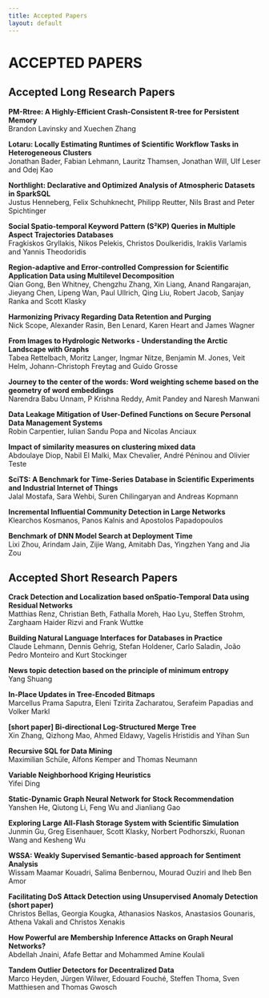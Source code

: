 ```yaml
---
title: Accepted Papers
layout: default
---
```


# ACCEPTED PAPERS

## Accepted Long Research Papers

**PM-Rtree: A Highly-Efficient Crash-Consistent R-tree for Persistent Memory**<br>
Brandon Lavinsky and Xuechen Zhang

**Lotaru: Locally Estimating Runtimes of Scientific Workflow Tasks in Heterogeneous Clusters**<br>
Jonathan Bader, Fabian Lehmann, Lauritz Thamsen, Jonathan Will, Ulf Leser and Odej Kao

**Northlight: Declarative and Optimized Analysis of Atmospheric Datasets in SparkSQL**<br>
Justus Henneberg, Felix Schuhknecht, Philipp Reutter, Nils Brast and Peter Spichtinger

**Social Spatio-temporal Keyword Pattern (S²KP) Queries in Multiple Aspect Trajectories Databases**<br>
Fragkiskos Gryllakis, Nikos Pelekis, Christos Doulkeridis, Iraklis Varlamis and Yannis Theodoridis

**Region-adaptive and Error-controlled Compression for Scientific  Application Data using Multilevel Decomposition**<br>
Qian Gong, Ben Whitney, Chengzhu Zhang, Xin Liang, Anand Rangarajan, Jieyang Chen, Lipeng Wan, Paul Ullrich, Qing Liu, Robert Jacob, Sanjay Ranka and Scott Klasky

**Harmonizing Privacy Regarding Data Retention and Purging**<br>
Nick Scope, Alexander Rasin, Ben Lenard, Karen Heart and James Wagner

**From Images to Hydrologic Networks - Understanding the Arctic Landscape with Graphs**<br>
Tabea Rettelbach, Moritz Langer, Ingmar Nitze, Benjamin M. Jones, Veit Helm, Johann-Christoph Freytag and Guido Grosse

**Journey to the center of the words: Word weighting scheme based on the geometry of word embeddings**<br>
Narendra Babu Unnam, P Krishna Reddy, Amit Pandey and Naresh Manwani

**Data Leakage Mitigation of User-Defined Functions on Secure Personal Data Management Systems**<br>
Robin Carpentier, Iulian Sandu Popa and Nicolas Anciaux

**Impact of similarity measures on clustering mixed data**<br>
Abdoulaye Diop, Nabil El Malki, Max Chevalier, André Péninou and Olivier Teste

**SciTS: A Benchmark for Time-Series Database in Scientific Experiments and Industrial Internet of Things**<br>
Jalal Mostafa, Sara Wehbi, Suren Chilingaryan and Andreas Kopmann

**Incremental Influential Community Detection in Large Networks**<br>
Klearchos Kosmanos, Panos Kalnis and Apostolos Papadopoulos

**Benchmark of DNN Model Search at Deployment Time**<br>
Lixi Zhou, Arindam Jain, Zijie Wang, Amitabh Das, Yingzhen Yang and Jia Zou

## Accepted Short Research Papers

**Crack Detection and Localization based onSpatio-Temporal Data using Residual Networks**<br>
Matthias Renz, Christian Beth, Fathalla Moreh, Hao Lyu, Steffen Strohm, Zarghaam Haider Rizvi and Frank Wuttke

**Building Natural Language Interfaces for Databases in Practice**<br>
Claude Lehmann, Dennis Gehrig, Stefan Holdener, Carlo Saladin, João Pedro Monteiro and Kurt Stockinger

**News topic detection based on the principle of minimum entropy**<br>
Yang Shuang

**In-Place Updates in Tree-Encoded Bitmaps**<br>
Marcellus Prama Saputra, Eleni Tzirita Zacharatou, Serafeim Papadias and Volker Markl

**[short paper] Bi-directional Log-Structured Merge Tree**<br>
Xin Zhang, Qizhong Mao, Ahmed Eldawy, Vagelis Hristidis and Yihan Sun

**Recursive SQL for Data Mining**<br>
Maximilian Schüle, Alfons Kemper and Thomas Neumann

**Variable Neighborhood Kriging Heuristics**<br>
Yifei Ding

**Static-Dynamic Graph Neural Network for Stock Recommendation**<br>
Yanshen He, Qiutong Li, Feng Wu and Jianliang Gao

**Exploring Large All-Flash Storage System with Scientific Simulation**<br>
Junmin Gu, Greg Eisenhauer, Scott Klasky, Norbert Podhorszki, Ruonan Wang and Kesheng Wu

**WSSA: Weakly Supervised Semantic-based approach for Sentiment Analysis**<br>
Wissam Maamar Kouadri, Salima Benbernou, Mourad Ouziri and Iheb Ben Amor

**Facilitating DoS Attack Detection using Unsupervised Anomaly Detection (short paper)**<br>
Christos Bellas, Georgia Kougka, Athanasios Naskos, Anastasios Gounaris, Athena Vakali and Christos Xenakis

**How Powerful are Membership Inference Attacks on Graph Neural Networks?**<br>
Abdellah Jnaini, Afafe Bettar and Mohammed Amine Koulali

**Tandem Outlier Detectors for Decentralized Data**<br>
Marco Heyden, Jürgen Wilwer, Edouard Fouché, Steffen Thoma, Sven Matthiesen and Thomas Gwosch